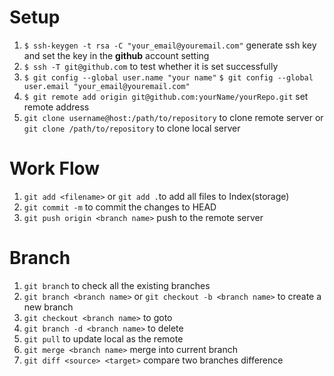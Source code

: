 # Setup

1. `$ ssh-keygen -t rsa -C "your_email@youremail.com"` generate ssh key and set the key in the **github** account setting
2. `$ ssh -T git@github.com` to test whether it is set successfully
3. `$ git config --global user.name "your name"`                                                                          `$ git config --global user.email "your_email@youremail.com"`
4. `$ git remote add origin git@github.com:yourName/yourRepo.git` set remote address
5. `git clone username@host:/path/to/repository` to clone remote server or `git clone /path/to/repository` to clone local server 

# Work Flow

1. `git add <filename>` or `git add .`to add all files to Index(storage)
2. `git commit -m` to commit the changes to HEAD
3. `git push origin <branch name>` push <branch> to the remote server

# Branch

1. `git branch` to check all the existing branches
2. `git branch <branch name>` or `git checkout -b <branch name>` to create a new branch
3. `git checkout <branch name>` to goto <branch name>
4. `git branch -d <branch name>` to delete <branch name>
5. `git pull` to update local as the remote
6. `git merge <branch name>` merge <branch name> into current branch
7. `git diff <source> <target>` compare two branches difference

